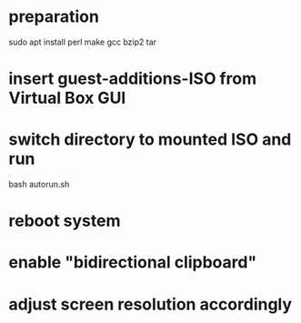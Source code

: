 # preparation
sudo apt install perl make gcc bzip2 tar

# insert guest-additions-ISO from Virtual Box GUI
# switch directory to mounted ISO and run

bash autorun.sh

# reboot system
# enable "bidirectional clipboard"
# adjust screen resolution accordingly
